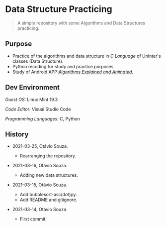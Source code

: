 # Data Structure Practicing

> A simple repository with some Algorithms and Data Structures practicing.

## Purpose

- Practice of the algorithms and data structure in _C Language_ of Uninter's classes (Data Structure).
- Python recoding for study and practice purposes.
- Study of Android APP [_Algorithms Explained and Animated_](http://algorithm.wiki/).

## Dev Environment

_Guest OS:_ Linux Mint 19.3

_Code Editor:_ Visual Studio Code

_Programming Languages:_ C, Python

## History

- 2021-03-25, Otávio Souza.
  - Rearranging the repository.

- 2021-03-16, Otávio Souza.
  - Adding new data structures.

- 2021-03-15, Otávio Souza.
  - Add bubblesort-asc(dot)py.
  - Add README and gitignore.

- 2021-03-14, Otávio Souza
  - First commit.